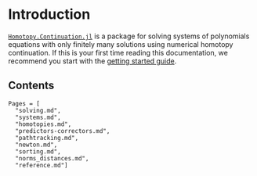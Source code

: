 # Introduction

[`Homotopy.Continuation.jl`](https://www.JuliaHomotopyContinuation.org) is a package for solving systems of polynomials equations with
only finitely many solutions using numerical homotopy continuation.
If this is your first time reading this documentation, we recommend you start with the
[getting started guide](https://www.JuliaHomotopyContinuation.org/guides/latest/get-started).

## Contents
```@contents
Pages = [
  "solving.md",
  "systems.md",
  "homotopies.md",
  "predictors-correctors.md",
  "pathtracking.md",
  "newton.md",
  "sorting.md",
  "norms_distances.md",
  "reference.md"]
```
